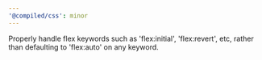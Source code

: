 ```yaml
---
'@compiled/css': minor
---
```


Properly handle flex keywords such as 'flex:initial', 'flex:revert', etc, rather than defaulting to 'flex:auto' on any keyword.
